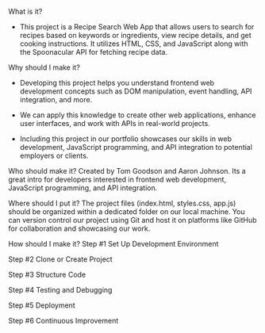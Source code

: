 What is it?
- This project is a Recipe Search Web App that allows users to search for recipes based on keywords or ingredients, view recipe details, and get cooking instructions. It utilizes HTML, CSS, and JavaScript along with the Spoonacular API for fetching recipe data.

Why should I make it?
- Developing this project helps you understand frontend web development concepts such as DOM manipulation, event handling, API integration, and more.

- We can apply this knowledge to create other web applications, enhance user interfaces, and work with APIs in real-world projects.

- Including this project in our portfolio showcases our skills in web development, JavaScript programming, and API integration to potential employers or clients.

Who should make it?
Created by Tom Goodson and Aaron Johnson. Its a great intro for developers interested in frontend web development, JavaScript programming, and API integration.


Where should I put it?
The project files (index.html, styles.css, app.js) should be organized within a dedicated folder on our local machine. You can version control our project using Git and host it on platforms like GitHub for collaboration and showcasing our work.

How should I make it?
Step #1 
Set Up Development Environment

Step #2 
Clone or Create Project

Step #3 
Structure Code

Step #4 
Testing and Debugging

Step #5 
Deployment

Step #6 
Continuous Improvement